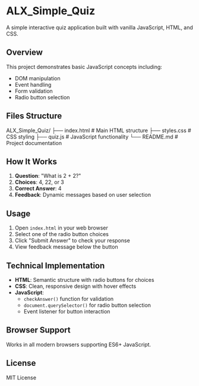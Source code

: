 # ALX_Simple_Quiz

A simple interactive quiz application built with vanilla JavaScript, HTML, and CSS.

## Overview

This project demonstrates basic JavaScript concepts including:
- DOM manipulation
- Event handling
- Form validation
- Radio button selection

## Files Structure
ALX_Simple_Quiz/
├── index.html    # Main HTML structure
├── styles.css    # CSS styling
├── quiz.js       # JavaScript functionality
└── README.md     # Project documentation


## How It Works

1. **Question**: "What is 2 + 2?"
2. **Choices**: 4, 22, or 3
3. **Correct Answer**: 4
4. **Feedback**: Dynamic messages based on user selection

## Usage

1. Open `index.html` in your web browser
2. Select one of the radio button choices
3. Click "Submit Answer" to check your response
4. View feedback message below the button

## Technical Implementation

- **HTML**: Semantic structure with radio buttons for choices
- **CSS**: Clean, responsive design with hover effects
- **JavaScript**: 
  - `checkAnswer()` function for validation
  - `document.querySelector()` for radio button selection
  - Event listener for button interaction

## Browser Support

Works in all modern browsers supporting ES6+ JavaScript.

## License

MIT License

